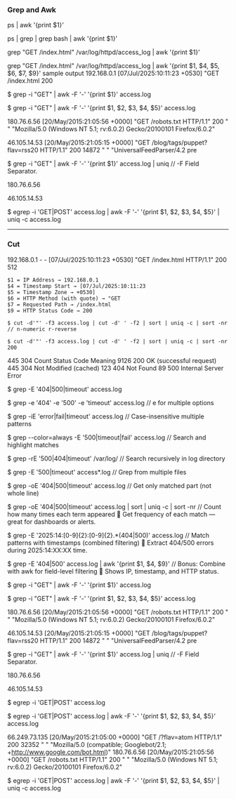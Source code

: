 
### Grep and Awk

ps | awk '{print $1}'

ps | grep | grep bash | awk '{print $1}'

grep "GET /index.html" /var/log/httpd/access_log | awk '{print $1}'


grep "GET /index.html" /var/log/httpd/access_log | awk '{print $1, $4, $5, $6, $7, $9}'
sample output
192.168.0.1 [07/Jul/2025:10:11:23 +0530] "GET /index.html 200

$ grep -i "GET" | awk -F '-' '{print $1}' access.log

$ grep -i "GET" | awk -F '-' '{print $1, $2, $3, $4, $5}' access.log 

180.76.6.56 [20/May/2015:21:05:56 +0000] "GET /robots.txt HTTP/1.1" 200 " " "Mozilla/5.0 (Windows NT 5.1; rv:6.0.2) Gecko/20100101 Firefox/6.0.2" 

46.105.14.53 [20/May/2015:21:05:15 +0000] "GET /blog/tags/puppet?flav=rss20 HTTP/1.1" 200 14872 " " "UniversalFeedParser/4.2 pre

$ grep -i "GET" | awk -F '-' '{print $1}' access.log | uniq // -F Field Separator.

180.76.6.56

46.105.14.53

$ egrep -i 'GET|POST' access.log | awk -F '-' '{print $1, $2, $3, $4, $5}' | uniq -c access.log

---

### Cut

192.168.0.1 - - [07/Jul/2025:10:11:23 +0530] "GET /index.html HTTP/1.1" 200 512

    $1 = IP Address → 192.168.0.1
    $4 = Timestamp Start → [07/Jul/2025:10:11:23
    $5 = Timestamp Zone → +0530]
    $6 = HTTP Method (with quote) → "GET
    $7 = Requested Path → /index.html
    $9 = HTTP Status Code → 200

    $ cut -d'"' -f3 access.log | cut -d' ' -f2 | sort | uniq -c | sort -nr  // n-numeric r-reverse

    $ cut -d'"' -f3 access.log | cut -d' ' -f2 | sort | uniq -c | sort -nr  200 

445 304
Count 	Status Code 	Meaning
9126 	200 	OK (successful request)
445 	304 	Not Modified (cached)
123 	404 	Not Found
89 	500 	Internal Server Error

$ grep -E '404|500|timeout' access.log

$ grep -e '404' -e '500' -e 'timeout' access.log // e for multiple options

$ grep -iE 'error|fail|timeout' access.log // Case-insensitive multiple patterns

$ grep --color=always -E '500|timeout|fail' access.log // Search and highlight matches

$ grep -rE '500|404|timeout' /var/log/ // Search recursively in log directory

$ grep -E '500|timeout' access*.log // Grep from multiple files

$ grep -oE '404|500|timeout' access.log // Get only matched part (not whole line)

$ grep -oE '404|500|timeout' access.log | sort | uniq -c | sort -nr // Count how many times each term appeared 🔹 Get frequency of each match — great for dashboards or alerts.

$ grep -E '2025:14:[0-9]{2}:[0-9]{2}.*(404|500)' access.log // Match patterns with timestamps (combined filtering) 🔹 Extract 404/500 errors during 2025:14:XX:XX time.

$ grep -E '404|500' access.log | awk '{print $1, $4, $9}' // Bonus: Combine with awk for field-level filtering 🔹 Shows IP, timestamp, and HTTP status.

$ grep -i "GET" | awk -F '-' '{print $1}' access.log

$ grep -i "GET" | awk -F '-' '{print $1, $2, $3, $4, $5}' access.log 

180.76.6.56 [20/May/2015:21:05:56 +0000] "GET /robots.txt HTTP/1.1" 200 " " "Mozilla/5.0 (Windows NT 5.1; rv:6.0.2) Gecko/20100101 Firefox/6.0.2" 

46.105.14.53 [20/May/2015:21:05:15 +0000] "GET /blog/tags/puppet?flav=rss20 HTTP/1.1" 200 14872 " " "UniversalFeedParser/4.2 pre

$ grep -i "GET" | awk -F '-' '{print $1}' access.log | uniq // -F Field Separator.

180.76.6.56

46.105.14.53

$ egrep -i 'GET|POST' access.log

$ egrep -i 'GET|POST' access.log | awk -F '-' '{print $1, $2, $3, $4, $5}' access.log 

66.249.73.135 [20/May/2015:21:05:00 +0000] "GET /?flav=atom HTTP/1.1" 200 32352 " " "Mozilla/5.0 (compatible; Googlebot/2.1; +http://www.google.com/bot.html)" 180.76.6.56 [20/May/2015:21:05:56 +0000] "GET /robots.txt HTTP/1.1" 200 " " "Mozilla/5.0 (Windows NT 5.1; rv:6.0.2) Gecko/20100101 Firefox/6.0.2"

$ egrep -i 'GET|POST' access.log | awk -F '-' '{print $1, $2, $3, $4, $5}' | uniq -c access.log
